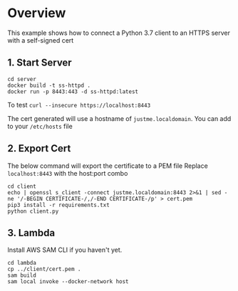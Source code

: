 # Overview
This example shows how to connect a Python 3.7 client to an HTTPS server with a self-signed cert

## 1. Start Server
```
cd server
docker build -t ss-httpd .
docker run -p 8443:443 -d ss-httpd:latest
```

To test
`curl --insecure https://localhost:8443`

The cert generated will use a hostname of `justme.localdomain`.  You can add to your `/etc/hosts` file

## 2. Export Cert
The below command will export the certificate to a PEM file
Replace `localhost:8443` with the host:port combo
```
cd client
echo | openssl s_client -connect justme.localdomain:8443 2>&1 | sed -ne '/-BEGIN CERTIFICATE-/,/-END CERTIFICATE-/p' > cert.pem
pip3 install -r requirements.txt
python client.py
```

## 3. Lambda
Install AWS SAM CLI if you haven't yet.
```
cd lambda
cp ../client/cert.pem .
sam build
sam local invoke --docker-network host
```
